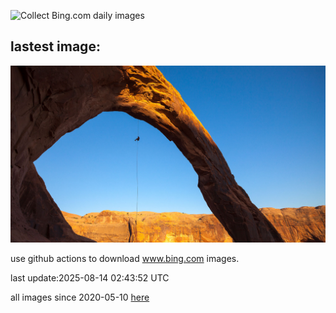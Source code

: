 ![Collect Bing.com daily images](https://github.com/counter2015/bing-daily-images/workflows/Collect%20Bing.com%20daily%20images/badge.svg)
## lastest image:
![](images/img.jpg)

use github actions to download www.bing.com images.

last update:2025-08-14 02:43:52 UTC

all images since 2020-05-10 [here](https://github.com/counter2015/bing-daily-images/tree/master/images) 
